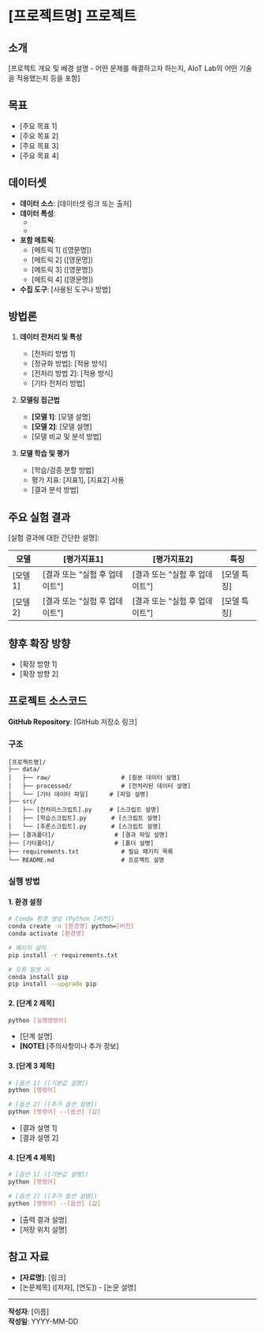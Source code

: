 # [프로젝트명] 프로젝트

## 소개

[프로젝트 개요 및 배경 설명 - 어떤 문제를 해결하고자 하는지, AIoT Lab의 어떤 기술을 적용했는지 등을 포함]

## 목표

- [주요 목표 1]
- [주요 목표 2]
- [주요 목표 3]
- [주요 목표 4]

## 데이터셋

- **데이터 소스**: [데이터셋 링크 또는 출처]
- **데이터 특성**: 
  - [특성 1]: [설명]
  - [특성 2]: [설명]
- **포함 메트릭**: 
  - [메트릭 1] ([영문명])
  - [메트릭 2] ([영문명])
  - [메트릭 3] ([영문명])
  - [메트릭 4] ([영문명])
- **수집 도구**: [사용된 도구나 방법]

## 방법론

1. **데이터 전처리 및 특성**
   - [전처리 방법 1]
   - [정규화 방법]: [적용 방식]
   - [전처리 방법 2]: [적용 방식]
   - [기타 전처리 방법]

2. **모델링 접근법**
   - **[모델 1]**: [모델 설명]
   - **[모델 2]**: [모델 설명]
   - [모델 비교 및 분석 방법]

3. **모델 학습 및 평가**
   - [학습/검증 분할 방법]
   - 평가 지표: [지표1], [지표2] 사용
   - [결과 분석 방법]

## 주요 실험 결과

[실험 결과에 대한 간단한 설명]:

| 모델 | [평가지표1] | [평가지표2] | 특징 |
|------|-------------|-------------|------|
| [모델1] | [결과 또는 "실험 후 업데이트"] | [결과 또는 "실험 후 업데이트"] | [모델 특징] |
| [모델2] | [결과 또는 "실험 후 업데이트"] | [결과 또는 "실험 후 업데이트"] | [모델 특징] |

## 향후 확장 방향
- [확장 방향 1]
- [확장 방향 2]

## 프로젝트 소스코드

**GitHub Repository**: [GitHub 저장소 링크]

### 구조

```
[프로젝트명]/
├── data/
│   ├── raw/                    # [원본 데이터 설명]
│   ├── processed/              # [전처리된 데이터 설명]
│   └── [기타 데이터 파일]      # [파일 설명]
├── src/
│   ├── [전처리스크립트].py     # [스크립트 설명]
│   ├── [학습스크립트].py       # [스크립트 설명]
│   └── [추론스크립트].py       # [스크립트 설명]
├── [결과폴더]/                 # [결과 파일 설명]
├── [기타폴더]/                 # [폴더 설명]
├── requirements.txt            # 필요 패키지 목록
└── README.md                   # 프로젝트 설명
```

### 실행 방법

#### 1. 환경 설정
```bash
# Conda 환경 생성 (Python [버전])
conda create -n [환경명] python=[버전]
conda activate [환경명]

# 패키지 설치
pip install -r requirements.txt

# 오류 발생 시
conda install pip
pip install --upgrade pip
```

#### 2. [단계 2 제목]
```bash
python [실행명령어]
```
- [단계 설명]
- **[NOTE]** [주의사항이나 추가 정보]

#### 3. [단계 3 제목]
```bash
# [옵션 1] ([기본값 설명])
python [명령어]

# [옵션 2] ([추가 옵션 설명])
python [명령어] --[옵션] [값]
```
- [결과 설명 1]
- [결과 설명 2]

#### 4. [단계 4 제목]
```bash
# [옵션 1] ([기본값 설명])
python [명령어]

# [옵션 2] ([추가 옵션 설명])
python [명령어] --[옵션] [값]
```
- [출력 결과 설명]
- [저장 위치 설명]

## 참고 자료

- **[자료명]**: [링크]
- [논문제목] ([저자], [연도]) - [논문 설명]

---

**작성자**: [이름]  
**작성일**: YYYY-MM-DD